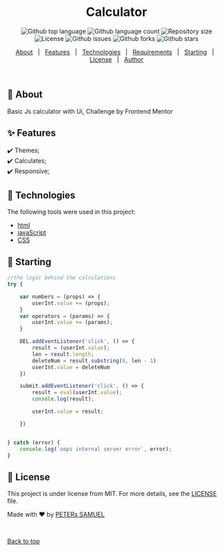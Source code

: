 
</div> 

<h1 align="center">Calculator </h1>

<p align="center">
  <img alt="Github top language" src="https://img.shields.io/github/languages/top/Petsamuel/calculator?color=56BEB8">

  <img alt="Github language count" src="https://img.shields.io/github/languages/count/Petsamuel/calculator?color=56BEB8">

  <img alt="Repository size" src="https://img.shields.io/github/repo-size/Petsamuel/calculator?color=56BEB8">

  <img alt="License" src="https://img.shields.io/github/license/Petsamuel/calculator?color=56BEB8">

  <img alt="Github issues" src="https://img.shields.io/github/issues/Petsamuel/calculator?color=56BEB8" />

<img alt="Github forks" src="https://img.shields.io/github/forks/Petsamuel/calculator?color=56BEB8" /> 

 <img alt="Github stars" src="https://img.shields.io/github/stars/Petsamuel/calculator?color=56BEB8" />
</p>

<!-- Status -->

<!-- <h4 align="center"> 
	🚧  FrontendChallenge 🚀 Under construction...  🚧
</h4> 

<hr> -->

<p align="center">
  <a href="#dart-about">About</a> &#xa0; | &#xa0; 
  <a href="#sparkles-features">Features</a> &#xa0; | &#xa0;
  <a href="#rocket-technologies">Technologies</a> &#xa0; | &#xa0;
  <a href="#white_check_mark-requirements">Requirements</a> &#xa0; | &#xa0;
  <a href="#checkered_flag-starting">Starting</a> &#xa0; | &#xa0;
  <a href="#memo-license">License</a> &#xa0; | &#xa0;
  <a href="https://github.com/{{Petsamuel}}" target="_blank">Author</a>
</p>

<br>

## :dart: About ##

Basic Js calculator with Ui, Challenge by Frontend Mentor

## :sparkles: Features ##

:heavy_check_mark: Themes;\
:heavy_check_mark: Calculates;\
:heavy_check_mark: Responsive;

## :rocket: Technologies ##

The following tools were used in this project:

- [html](https://google.com/html/)
- [javaScript](https://google.com/javascript/)
- [CSS](https://google.com/css)



## :checkered_flag: Starting ##

```javascript
//the logic behind the calculations
try {

    var numbers = (props) => {
        userInt.value += (props);
    }
    var operators = (params) => {
        userInt.value += (params);
    }

    DEL.addEventListener('click', () => {
        result = (userInt.value);
        len = result.length;
        deleteNum = result.substring(0, len - 1)
        userInt.value = deleteNum
    })

    submit.addEventListener('click', () => {
        result = eval(userInt.value);
        console.log(result);

        userInt.value = result;

    })


} catch (error) {
    console.log(`oops internal server error`, error);
}

```

## :memo: License ##

This project is under license from MIT. For more details, see the [LICENSE](LICENSE.md) file.


Made with :heart: by <a href="https://github.com/{{Petsamuel}}" target="_blank">PETERs SAMUEL</a>

&#xa0;

<a href="#top">Back to top</a>
